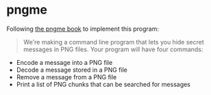 # pngme
Following [the pngme book](https://picklenerd.github.io/pngme_book/) to implement this program:

> We're making a command line program that lets you hide secret messages in PNG files. Your program will have four commands:

- Encode a message into a PNG file
- Decode a message stored in a PNG file
- Remove a message from a PNG file
- Print a list of PNG chunks that can be searched for messages